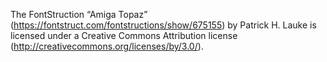 The FontStruction “Amiga Topaz” (https://fontstruct.com/fontstructions/show/675155) by Patrick H. Lauke is licensed under a Creative Commons Attribution license (http://creativecommons.org/licenses/by/3.0/).
